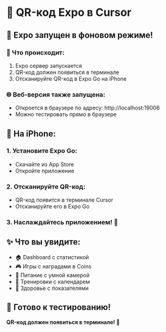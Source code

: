 # 📱 QR-код Expo в Cursor

## 🚀 Expo запущен в фоновом режиме!

### 📱 Что происходит:
1. Expo сервер запускается
2. QR-код должен появиться в терминале
3. Отсканируйте QR-код в Expo Go на iPhone

### 🌐 Веб-версия также запущена:
- Откроется в браузере по адресу: http://localhost:19006
- Можно тестировать прямо в браузере

## 📱 На iPhone:

### 1. Установите Expo Go:
- Скачайте из App Store
- Откройте приложение

### 2. Отсканируйте QR-код:
- QR-код появится в терминале Cursor
- Отсканируйте его в Expo Go

### 3. Наслаждайтесь приложением! 🎉

## ✨ Что вы увидите:

- 🏠 Dashboard с статистикой
- 🎮 Игры с наградами в Coins
- 🥗 Питание с умной камерой
- 💪 Тренировки с календарем
- 🏥 Здоровье с показателями

## 🎯 Готово к тестированию!

**QR-код должен появиться в терминале! 📱**